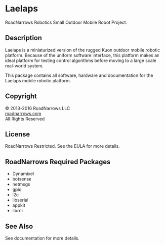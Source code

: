 # Laelaps
RoadNarrows Robotics Small Outdoor Mobile Robot Project.

## Description
Laelaps is a miniaturized version of the rugged Kuon outdoor
mobile robotic platform. Because of the uniform software interface,
this platform makes an ideal platform for testing control algorithms before
moving to a large scale real-world system.
    
This package contains all software, hardware and documentation for the
Laelaps mobile robotic platform.

## Copyright
&#169; 2013-2016 RoadNarrows LLC<br>
[roadnarrows.com](http://roadnarrows.com)<br>
All Rights Reserved

## License
RoadNarrows Restricted. See the EULA for more details.

## RoadNarrows Required Packages
* Dynamixel
* botsense
* netmsgs
* gpio
* i2c
* libserial
* appkit
* librnr

## See Also
See documentation for more details.
